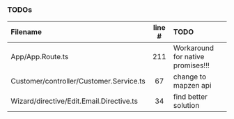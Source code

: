 ### TODOs
| Filename | line # | TODO
|:------|:------:|:------
| App/App.Route.ts | 211 | Workaround for native promises!!!
| Customer/controller/Customer.Service.ts | 67 | change to mapzen api
| Wizard/directive/Edit.Email.Directive.ts | 34 | find better solution